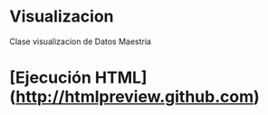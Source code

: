 # Visualizacion
Clase visualizacion de Datos Maestria

# [Ejecución HTML] (http://htmlpreview.github.com)
